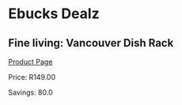 
# Ebucks Dealz
## Fine living: Vancouver Dish Rack
[Product Page](https://www.ebucks.com/web/shop/productSelected.do?prodId=293478594&catId=714962196)

Price: R149.00

Savings: 80.0


	